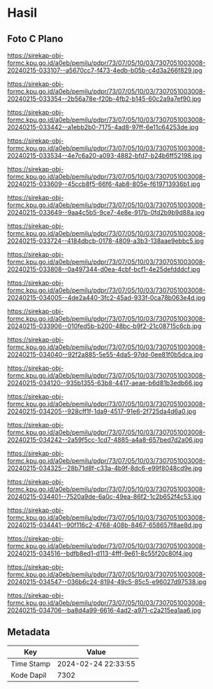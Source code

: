 # Hasil

## Foto C Plano

https://sirekap-obj-formc.kpu.go.id/a0eb/pemilu/pdpr/73/07/05/10/03/7307051003008-20240215-033107--a5670cc7-f473-4edb-b05b-c4d3a266f829.jpg

https://sirekap-obj-formc.kpu.go.id/a0eb/pemilu/pdpr/73/07/05/10/03/7307051003008-20240215-033354--2b56a78e-f20b-4fb2-b145-60c2a9a7ef90.jpg

https://sirekap-obj-formc.kpu.go.id/a0eb/pemilu/pdpr/73/07/05/10/03/7307051003008-20240215-033442--a1ebb2b0-7175-4ad8-97ff-6e11c64253de.jpg

https://sirekap-obj-formc.kpu.go.id/a0eb/pemilu/pdpr/73/07/05/10/03/7307051003008-20240215-033534--4e7c6a20-a093-4882-bfd7-b24b6ff52198.jpg

https://sirekap-obj-formc.kpu.go.id/a0eb/pemilu/pdpr/73/07/05/10/03/7307051003008-20240215-033609--45ccb8f5-66f6-4ab8-805e-f619713936b1.jpg

https://sirekap-obj-formc.kpu.go.id/a0eb/pemilu/pdpr/73/07/05/10/03/7307051003008-20240215-033649--9aa4c5b5-9ce7-4e8e-917b-0fd2b9b9d88a.jpg

https://sirekap-obj-formc.kpu.go.id/a0eb/pemilu/pdpr/73/07/05/10/03/7307051003008-20240215-033724--4184dbcb-0178-4809-a3b3-138aae9ebbc5.jpg

https://sirekap-obj-formc.kpu.go.id/a0eb/pemilu/pdpr/73/07/05/10/03/7307051003008-20240215-033808--0a497344-d0ea-4cbf-bcf1-4e25defdddcf.jpg

https://sirekap-obj-formc.kpu.go.id/a0eb/pemilu/pdpr/73/07/05/10/03/7307051003008-20240215-034005--4de2a440-3fc2-45ad-933f-0ca78b063e4d.jpg

https://sirekap-obj-formc.kpu.go.id/a0eb/pemilu/pdpr/73/07/05/10/03/7307051003008-20240215-033906--010fed5b-b200-48bc-b9f2-21c08715c6cb.jpg

https://sirekap-obj-formc.kpu.go.id/a0eb/pemilu/pdpr/73/07/05/10/03/7307051003008-20240215-034040--92f2a885-5e55-4da5-97dd-0ee81f0b5dca.jpg

https://sirekap-obj-formc.kpu.go.id/a0eb/pemilu/pdpr/73/07/05/10/03/7307051003008-20240215-034120--935b1355-63b8-4417-aeae-b6d81b3edb66.jpg

https://sirekap-obj-formc.kpu.go.id/a0eb/pemilu/pdpr/73/07/05/10/03/7307051003008-20240215-034205--928cff1f-1da9-4517-91e6-2f725da4d6a0.jpg

https://sirekap-obj-formc.kpu.go.id/a0eb/pemilu/pdpr/73/07/05/10/03/7307051003008-20240215-034242--2a59f5cc-1cd7-4885-a4a8-657bed7d2a06.jpg

https://sirekap-obj-formc.kpu.go.id/a0eb/pemilu/pdpr/73/07/05/10/03/7307051003008-20240215-034325--28b71d8f-c33a-4b9f-8dc6-e99f8048cd9e.jpg

https://sirekap-obj-formc.kpu.go.id/a0eb/pemilu/pdpr/73/07/05/10/03/7307051003008-20240215-034401--7520a9de-6a0c-49ea-86f2-1c2b652f4c53.jpg

https://sirekap-obj-formc.kpu.go.id/a0eb/pemilu/pdpr/73/07/05/10/03/7307051003008-20240215-034441--90f116c2-4768-408b-8467-658657f8ae8d.jpg

https://sirekap-obj-formc.kpu.go.id/a0eb/pemilu/pdpr/73/07/05/10/03/7307051003008-20240215-034516--bdfb8ed1-d113-4fff-9e61-8c55f20c80f4.jpg

https://sirekap-obj-formc.kpu.go.id/a0eb/pemilu/pdpr/73/07/05/10/03/7307051003008-20240215-034547--036b6c24-8194-49c5-85c5-e96027d97538.jpg

https://sirekap-obj-formc.kpu.go.id/a0eb/pemilu/pdpr/73/07/05/10/03/7307051003008-20240215-034706--ba8d4a99-6616-4ad2-a971-c2a215ea1aa6.jpg


## Metadata

| Key        | Value               |
| ---------- | ------------------- |
| Time Stamp | 2024-02-24 22:33:55 |
| Kode Dapil | 7302                |



